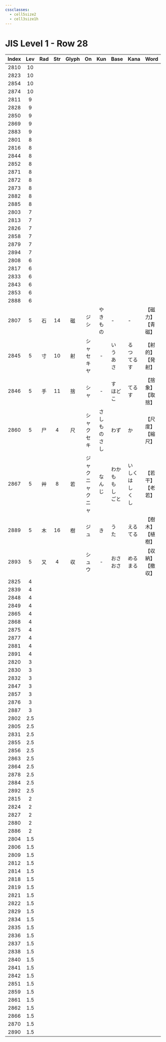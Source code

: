 ```yaml
---
cssclasses:
  - cell5size2
  - cell3size1h
---
```


# JIS Level 1 - Row 28

| Index | Lev | Rad | Str | Glyph |        On        |    Kun     | Base                    | Kana                    | Word         | Reading        |
| :---: | :-: | :-: | :-: | :---: | :--------------: | :--------: | :---------------------- | :---------------------- | :----------- | :------------- |
| 2810  | 10  |     |     |       |                  |            |                         |                         |              |                |
| 2823  | 10  |     |     |       |                  |            |                         |                         |              |                |
| 2854  | 10  |     |     |       |                  |            |                         |                         |              |                |
| 2874  | 10  |     |     |       |                  |            |                         |                         |              |                |
| 2811  |  9  |     |     |       |                  |            |                         |                         |              |                |
| 2828  |  9  |     |     |       |                  |            |                         |                         |              |                |
| 2850  |  9  |     |     |       |                  |            |                         |                         |              |                |
| 2869  |  9  |     |     |       |                  |            |                         |                         |              |                |
| 2883  |  9  |     |     |       |                  |            |                         |                         |              |                |
| 2801  |  8  |     |     |       |                  |            |                         |                         |              |                |
| 2816  |  8  |     |     |       |                  |            |                         |                         |              |                |
| 2844  |  8  |     |     |       |                  |            |                         |                         |              |                |
| 2852  |  8  |     |     |       |                  |            |                         |                         |              |                |
| 2871  |  8  |     |     |       |                  |            |                         |                         |              |                |
| 2872  |  8  |     |     |       |                  |            |                         |                         |              |                |
| 2873  |  8  |     |     |       |                  |            |                         |                         |              |                |
| 2882  |  8  |     |     |       |                  |            |                         |                         |              |                |
| 2885  |  8  |     |     |       |                  |            |                         |                         |              |                |
| 2803  |  7  |     |     |       |                  |            |                         |                         |              |                |
| 2813  |  7  |     |     |       |                  |            |                         |                         |              |                |
| 2826  |  7  |     |     |       |                  |            |                         |                         |              |                |
| 2858  |  7  |     |     |       |                  |            |                         |                         |              |                |
| 2879  |  7  |     |     |       |                  |            |                         |                         |              |                |
| 2894  |  7  |     |     |       |                  |            |                         |                         |              |                |
| 2808  |  6  |     |     |       |                  |            |                         |                         |              |                |
| 2817  |  6  |     |     |       |                  |            |                         |                         |              |                |
| 2833  |  6  |     |     |       |                  |            |                         |                         |              |                |
| 2843  |  6  |     |     |       |                  |            |                         |                         |              |                |
| 2853  |  6  |     |     |       |                  |            |                         |                         |              |                |
| 2888  |  6  |     |     |       |                  |            |                         |                         |              |                |
| 2807  |  5  |  石  | 14  |   磁   |      ジ<br>シ      |    やきもの    | -                       | -                       | 【磁力】<br>【青磁】 | じりょく<br>せいじ    |
| 2845  |  5  |  寸  | 10  |   射   |  シャ<br>セキ<br>ヤ   |     -      | い<br>う<br>あ<br>さ        | る<br>つ<br>てる<br>す       | 【射的】<br>【発射】 | しゃてき<br>はっしゃ   |
| 2846  |  5  |  手  | 11  |   捨   |        シャ        |     -      | す<br>ほどこ                | てる<br>す                 | 【捨象】<br>【取捨】 | しゃしょう<br>しゅしゃ  |
| 2860  |  5  |  尸  |  4  |   尺   |    シャク<br>セキ     | さし<br>ものさし | わず                      | か                       | 【尺度】<br>【縮尺】 | しゃくど<br>しゅくしゃく |
| 2867  |  5  |  艸  |  8  |   若   | ジャク<br>ニャク<br>ニャ |    なんじ     | わか<br>も<br>も<br>し<br>ごと | い<br>しくは<br>し<br>く<br>し | 【若干】<br>【老若】 | じゃっかん<br>ろうにゃく |
| 2889  |  5  |  木  | 16  |   樹   |        ジュ        |     き      | う<br>た                  | える<br>てる                | 【樹木】<br>【植樹】 | じゅもく<br>しょくじゅ  |
| 2893  |  5  |  又  |  4  |   収   |       シュウ        |     -      | おさ<br>おさ                | める<br>まる                | 【収納】<br>【撤収】 | しゅうのう<br>てっしゅう |
| 2825  |  4  |     |     |       |                  |            |                         |                         |              |                |
| 2839  |  4  |     |     |       |                  |            |                         |                         |              |                |
| 2848  |  4  |     |     |       |                  |            |                         |                         |              |                |
| 2849  |  4  |     |     |       |                  |            |                         |                         |              |                |
| 2865  |  4  |     |     |       |                  |            |                         |                         |              |                |
| 2868  |  4  |     |     |       |                  |            |                         |                         |              |                |
| 2875  |  4  |     |     |       |                  |            |                         |                         |              |                |
| 2877  |  4  |     |     |       |                  |            |                         |                         |              |                |
| 2881  |  4  |     |     |       |                  |            |                         |                         |              |                |
| 2891  |  4  |     |     |       |                  |            |                         |                         |              |                |
| 2820  |  3  |     |     |       |                  |            |                         |                         |              |                |
| 2830  |  3  |     |     |       |                  |            |                         |                         |              |                |
| 2832  |  3  |     |     |       |                  |            |                         |                         |              |                |
| 2847  |  3  |     |     |       |                  |            |                         |                         |              |                |
| 2857  |  3  |     |     |       |                  |            |                         |                         |              |                |
| 2876  |  3  |     |     |       |                  |            |                         |                         |              |                |
| 2887  |  3  |     |     |       |                  |            |                         |                         |              |                |
| 2802  | 2.5 |     |     |       |                  |            |                         |                         |              |                |
| 2805  | 2.5 |     |     |       |                  |            |                         |                         |              |                |
| 2831  | 2.5 |     |     |       |                  |            |                         |                         |              |                |
| 2855  | 2.5 |     |     |       |                  |            |                         |                         |              |                |
| 2856  | 2.5 |     |     |       |                  |            |                         |                         |              |                |
| 2863  | 2.5 |     |     |       |                  |            |                         |                         |              |                |
| 2864  | 2.5 |     |     |       |                  |            |                         |                         |              |                |
| 2878  | 2.5 |     |     |       |                  |            |                         |                         |              |                |
| 2884  | 2.5 |     |     |       |                  |            |                         |                         |              |                |
| 2892  | 2.5 |     |     |       |                  |            |                         |                         |              |                |
| 2815  |  2  |     |     |       |                  |            |                         |                         |              |                |
| 2824  |  2  |     |     |       |                  |            |                         |                         |              |                |
| 2827  |  2  |     |     |       |                  |            |                         |                         |              |                |
| 2880  |  2  |     |     |       |                  |            |                         |                         |              |                |
| 2886  |  2  |     |     |       |                  |            |                         |                         |              |                |
| 2804  | 1.5 |     |     |       |                  |            |                         |                         |              |                |
| 2806  | 1.5 |     |     |       |                  |            |                         |                         |              |                |
| 2809  | 1.5 |     |     |       |                  |            |                         |                         |              |                |
| 2812  | 1.5 |     |     |       |                  |            |                         |                         |              |                |
| 2814  | 1.5 |     |     |       |                  |            |                         |                         |              |                |
| 2818  | 1.5 |     |     |       |                  |            |                         |                         |              |                |
| 2819  | 1.5 |     |     |       |                  |            |                         |                         |              |                |
| 2821  | 1.5 |     |     |       |                  |            |                         |                         |              |                |
| 2822  | 1.5 |     |     |       |                  |            |                         |                         |              |                |
| 2829  | 1.5 |     |     |       |                  |            |                         |                         |              |                |
| 2834  | 1.5 |     |     |       |                  |            |                         |                         |              |                |
| 2835  | 1.5 |     |     |       |                  |            |                         |                         |              |                |
| 2836  | 1.5 |     |     |       |                  |            |                         |                         |              |                |
| 2837  | 1.5 |     |     |       |                  |            |                         |                         |              |                |
| 2838  | 1.5 |     |     |       |                  |            |                         |                         |              |                |
| 2840  | 1.5 |     |     |       |                  |            |                         |                         |              |                |
| 2841  | 1.5 |     |     |       |                  |            |                         |                         |              |                |
| 2842  | 1.5 |     |     |       |                  |            |                         |                         |              |                |
| 2851  | 1.5 |     |     |       |                  |            |                         |                         |              |                |
| 2859  | 1.5 |     |     |       |                  |            |                         |                         |              |                |
| 2861  | 1.5 |     |     |       |                  |            |                         |                         |              |                |
| 2862  | 1.5 |     |     |       |                  |            |                         |                         |              |                |
| 2866  | 1.5 |     |     |       |                  |            |                         |                         |              |                |
| 2870  | 1.5 |     |     |       |                  |            |                         |                         |              |                |
| 2890  | 1.5 |     |     |       |                  |            |                         |                         |              |                |
